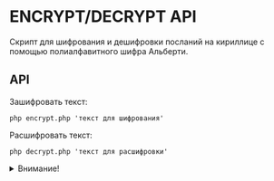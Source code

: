# ENCRYPT/DECRYPT API

Скрипт для шифрования и дешифровки посланий на кириллице с помощью 
полиалфавитного шифра Альберти.

## API

Зашифровать текст:
```shell
php encrypt.php 'текст для шифрования'
```
Расшифровать текст:
```shell
php decrypt.php 'текст для расшифровки'
```
<details>
    <summary>Внимание!</summary>
    Обязательно заключайте свой текст в кавычки
</details>
